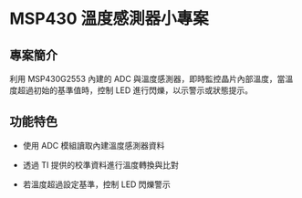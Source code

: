 # MSP430 溫度感測器小專案


## 專案簡介
利用 MSP430G2553 內建的 ADC 與溫度感測器，即時監控晶片內部溫度，當溫度超過初始的基準值時，控制 LED 進行閃爍，以示警示或狀態提示。



## 功能特色
- 使用 ADC 模組讀取內建溫度感測器資料

- 透過 TI 提供的校準資料進行溫度轉換與比對

- 若溫度超過設定基準，控制 LED 閃爍警示



